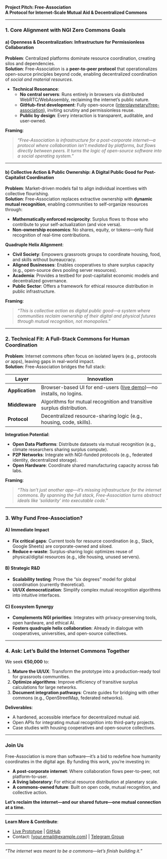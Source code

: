 **Project Pitch: Free-Association**  
**A Protocol for Internet-Scale Mutual Aid & Decentralized Commons**

---

### **1. Core Alignment with NGI Zero Commons Goals**

#### **a) Openness & Decentralization: Infrastructure for Permissionless Collaboration**

**Problem**: Centralized platforms dominate resource coordination, creating silos and dependencies.  
**Solution**: Free-Association is a **peer-to-peer protocol** that operationalizes open-source principles beyond code, enabling decentralized coordination of _social and material resources_.

- **Technical Resonance**:
  - **No central servers**: Runs entirely in browsers via distributed WebRTC/WebAssembly, reclaiming the internet’s public nature.
  - **GitHub-first development**: Fully open-source ([interplaynetary/free-association](https://github.com/interplaynetary/free-association)), inviting scrutiny and permissionless reuse.
  - **Public by design**: Every interaction is transparent, auditable, and user-owned.

**Framing**:

> _“Free-Association is infrastructure for a post-corporate internet—a protocol where collaboration isn’t mediated by platforms, but flows directly between peers. It turns the logic of open-source software into a social operating system.”_

---

#### **b) Collective Action & Public Ownership: A Digital Public Good for Post-Capitalist Coordination**

**Problem**: Market-driven models fail to align individual incentives with collective flourishing.  
**Solution**: Free-Association replaces extractive ownership with **dynamic mutual recognition**, enabling communities to self-organize resources through:

- **Mathematically enforced reciprocity**: Surplus flows to those who contribute to your self-actualization (and vice versa).
- **Non-ownership economics**: No shares, equity, or tokens—only fluid recognition of real-time contributions.

**Quadruple Helix Alignment**:

- **Civil Society**: Empowers grassroots groups to coordinate housing, food, and skills without bureaucracy.
- **Aligned Businesses**: Enables cooperatives to share surplus capacity (e.g., open-source devs pooling server resources).
- **Academia**: Provides a testbed for post-capitalist economic models and decentralized governance.
- **Public Sector**: Offers a framework for ethical resource distribution in public infrastructure.

**Framing**:

> _“This is collective action as digital public good—a system where communities reclaim ownership of their digital and physical futures through mutual recognition, not monopolies.”_

---

### **2. Technical Fit: A Full-Stack Commons for Human Coordination**

**Problem**: Internet commons often focus on isolated layers (e.g., protocols _or_ apps), leaving gaps in real-world impact.  
**Solution**: Free-Association bridges the full stack:

| **Layer**       | **Innovation**                                                                                                           |
| --------------- | ------------------------------------------------------------------------------------------------------------------------ |
| **Application** | Browser-based UI for end-users ([live demo](https://interplaynetary.github.io/free-association))—no installs, no logins. |
| **Middleware**  | Algorithms for mutual recognition and transitive surplus distribution.                                                   |
| **Protocol**    | Decentralized resource-sharing logic (e.g., housing, code, skills).                                                      |

**Integration Potential**:

- **Open Data Platforms**: Distribute datasets via mutual recognition (e.g., climate researchers sharing surplus compute).
- **P2P Networks**: Integrate with NGI-funded protocols (e.g., federated identity, decentralized storage).
- **Open Hardware**: Coordinate shared manufacturing capacity across fab labs.

**Framing**:

> _“This isn’t just another app—it’s missing infrastructure for the internet commons. By spanning the full stack, Free-Association turns abstract ideals like ‘solidarity’ into executable code.”_

---

### **3. Why Fund Free-Association?**

#### **A) Immediate Impact**

- **Fix critical gaps**: Current tools for resource coordination (e.g., Slack, Google Sheets) are corporate-owned and siloed.
- **Reduce e-waste**: Surplus-sharing logic optimizes reuse of physical/digital resources (e.g., idle housing, unused servers).

#### **B) Strategic R&D**

- **Scalability testing**: Prove the “six degrees” model for global coordination (currently theoretical).
- **UI/UX democratization**: Simplify complex mutual recognition algorithms into intuitive interfaces.

#### **C) Ecosystem Synergy**

- **Complements NGI priorities**: Integrates with privacy-preserving tools, open hardware, and ethical AI.
- **Fosters quadruple helix collaboration**: Already in dialogue with cooperatives, universities, and open-source collectives.

---

### **4. Ask: Let’s Build the Internet Commons Together**

We seek **€50,000** to:

1. **Mature the UI/UX**: Transform the prototype into a production-ready tool for grassroots communities.
2. **Optimize algorithms**: Improve efficiency of transitive surplus calculations for large networks.
3. **Document integration pathways**: Create guides for bridging with other commons (e.g., OpenStreetMap, federated networks).

**Deliverables**:

- A hardened, accessible interface for decentralized mutual aid.
- Open APIs for integrating mutual recognition into third-party projects.
- Case studies with housing cooperatives and open-source collectives.

---

### **Join Us**

Free-Association is more than software—it’s a bid to redefine how humanity coordinates in the digital age. By funding this work, you’re investing in:

- **A post-corporate internet**: Where collaboration flows peer-to-peer, not platform-to-user.
- **A living laboratory**: For ethical resource distribution at planetary scale.
- **A commons-owned future**: Built on open code, mutual recognition, and collective action.

**Let’s reclaim the internet—and our shared future—one mutual connection at a time.**

---

**Learn More & Contribute**:

- [Live Prototype](https://interplaynetary.github.io/free-association) | [GitHub](https://github.com/interplaynetary/free-association)
- Contact: [your.email@example.com] | [Telegram Group](https://t.me/+jS7u3ZcKLoxmYWU5)

---

_“The internet was meant to be a commons—let’s finish building it.”_
